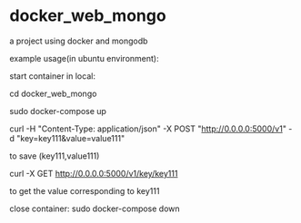 # docker_web_mongo
a project using docker and mongodb

example usage(in ubuntu environment):

start container in local:

cd docker_web_mongo

sudo docker-compose up


curl -H "Content-Type: application/json" -X POST "http://0.0.0.0:5000/v1" -d "key=key111&value=value111"

to save (key111,value111)

curl -X GET http://0.0.0.0:5000/v1/key/key111

to get the value corresponding to key111


close container:
sudo docker-compose down
